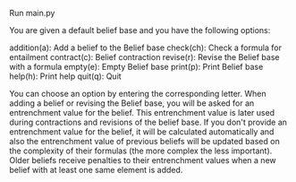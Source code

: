 Run main.py

You are given a default belief base and you have the following options:

addition(a): Add a belief to the Belief base
check(ch): Check a formula for entailment
contract(c): Belief contraction
revise(r): Revise the Belief base with a formula
empty(e): Empty Belief base
print(p): Print Belief base
help(h): Print help
quit(q): Quit


You can choose an option by entering the corresponding letter. When adding a belief or revising the Belief base, you will be asked for an entrenchment value for the belief. This entrenchment value is later used during contractions and revisions of the belief base. If you don't provide an entrenchment value for the belief, it will be calculated automatically and also the entrenchment value of previous beliefs will be updated based on the complexity of their formulas (the more complex the less important). Older beliefs receive penalties to their entrenchment values when a new belief with at least one same element is added.
